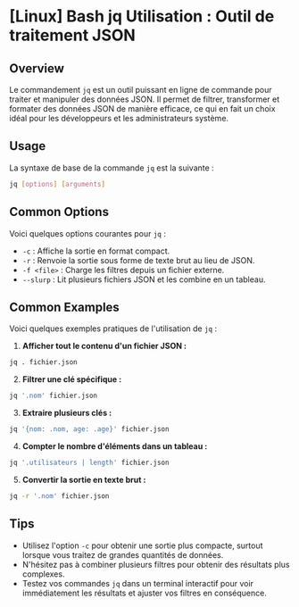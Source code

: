 # [Linux] Bash jq Utilisation : Outil de traitement JSON

## Overview
Le commandement `jq` est un outil puissant en ligne de commande pour traiter et manipuler des données JSON. Il permet de filtrer, transformer et formater des données JSON de manière efficace, ce qui en fait un choix idéal pour les développeurs et les administrateurs système.

## Usage
La syntaxe de base de la commande `jq` est la suivante :

```bash
jq [options] [arguments]
```

## Common Options
Voici quelques options courantes pour `jq` :

- `-c` : Affiche la sortie en format compact.
- `-r` : Renvoie la sortie sous forme de texte brut au lieu de JSON.
- `-f <file>` : Charge les filtres depuis un fichier externe.
- `--slurp` : Lit plusieurs fichiers JSON et les combine en un tableau.

## Common Examples
Voici quelques exemples pratiques de l'utilisation de `jq` :

1. **Afficher tout le contenu d'un fichier JSON :**

```bash
jq . fichier.json
```

2. **Filtrer une clé spécifique :**

```bash
jq '.nom' fichier.json
```

3. **Extraire plusieurs clés :**

```bash
jq '{nom: .nom, age: .age}' fichier.json
```

4. **Compter le nombre d'éléments dans un tableau :**

```bash
jq '.utilisateurs | length' fichier.json
```

5. **Convertir la sortie en texte brut :**

```bash
jq -r '.nom' fichier.json
```

## Tips
- Utilisez l'option `-c` pour obtenir une sortie plus compacte, surtout lorsque vous traitez de grandes quantités de données.
- N'hésitez pas à combiner plusieurs filtres pour obtenir des résultats plus complexes.
- Testez vos commandes `jq` dans un terminal interactif pour voir immédiatement les résultats et ajuster vos filtres en conséquence.
